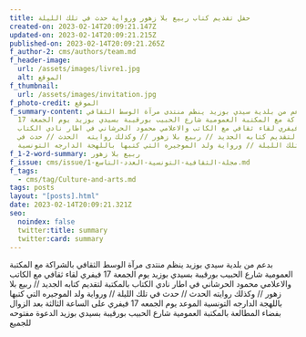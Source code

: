 ```yaml
---
title: حفل تقديم كتاب ربيع بلا زهور ورواية حدث في تلك الليلة
created-on: 2023-02-14T20:09:21.147Z
updated-on: 2023-02-14T20:09:21.215Z
published-on: 2023-02-14T20:09:21.265Z
f_author-2: cms/authors/team.md
f_header-image:
  url: /assets/images/livre1.jpg
  alt: الموقع
f_thumbnail:
  url: /assets/images/invitation.jpg
f_photo-credit: الموقع
f_summary-content: بدعم من بلدية سيدي بوزيد ينظم منتدى مرآة الوسط الثقافي
  بالشراكة مع المكتبة العمومية شارع الحبيب بورقيبة بسيدي بوزيد يوم الجمعة 17
  فيفري لقاء ثقافي مع الكاتب والاعلامي محمود الحرشاني في اطار نادي الكتاب
  بالمكتبة لتقديم كتابه الجديد // ربيع بلا زهور // وكذلك روايته  الحدث // حدث في
  تلك الليلة // ورواية ولد الموجيره التي كتبها باللهجة الدارجه التونسية
f_1-2-word-summary: ربيع بلا زهور
f_issue: cms/issue/مجلة-الثقافية-التونسية-العدد-التاسع-1.md
f_tags:
  - cms/tag/Culture-and-arts.md
tags: posts
layout: "[posts].html"
date: 2023-02-14T20:09:21.321Z
seo:
  noindex: false
  twitter:title: summary
  twitter:card: summary
---
```

بدعم من بلدية سيدي بوزيد ينظم منتدى مرآة الوسط الثقافي بالشراكة مع المكتبة العمومية شارع الحبيب بورقيبة بسيدي بوزيد يوم الجمعة 17 فيفري لقاء ثقافي مع الكاتب والاعلامي محمود الحرشاني في اطار نادي الكتاب بالمكتبة لتقديم كتابه الجديد // ربيع بلا زهور // وكذلك روايته  الحدث // حدث في تلك الليلة // ورواية ولد الموجيره التي كتبها باللهجة الدارجه التونسية الموعد يوم الجمعه 17 فيفري على الساعة الثالثة بعد الزوال بفضاء المطالعة بالمكتبة العمومية شارع الحبيب بورقيبة بسيدي بوزيد الدعوة مفتوحه للجميع
